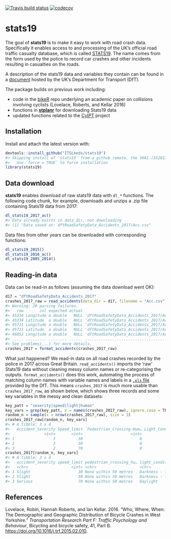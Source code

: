 
[![Travis build
status](https://travis-ci.org/ITSLeeds/stats19.svg?branch=master)](https://travis-ci.org/ITSLeeds/stats19)
[![codecov](https://codecov.io/gh/ITSLeeds/stats19/branch/master/graph/badge.svg)](https://codecov.io/gh/ITSLeeds/stats19)

<!-- README.md is generated from README.Rmd. Please edit that file -->

# stats19

The goal of **stats19** is to make it easy to work with road crash data.
Specifically it enables access to and processing of the UK’s official
road traffic casualty database, which is called
[STATS19](https://data.gov.uk/dataset/cb7ae6f0-4be6-4935-9277-47e5ce24a11f/road-safety-data).
The name comes from the form used by the police to record car crashes
and other incidents resulting in casualties on the roads.

A description of the stats19 data and variables they contain can be
found in a
[document](http://data.dft.gov.uk/road-accidents-safety-data/Brief-guide-to%20road-accidents-and-safety-data.doc)
hosted by the UK’s Department for Transport (DfT).

The package builds on previous work including:

  - code in the [bikeR](https://github.com/Robinlovelace/bikeR) repo
    underlying an academic paper on collisions involving cyclists
    (Lovelace, Roberts, and Kellar 2016)
  - functions in
    [**stplanr**](https://github.com/ropensci/stplanr/blob/master/R/load-stats19.R)
    for downloading Stats19 data
  - updated functions related to the
    [CyIPT](https://github.com/cyipt/stats19) project

## Installation

Install and attach the latest version with:

``` r
devtools::install_github("ITSLeeds/stats19")
#> Skipping install of 'stats19' from a github remote, the SHA1 (552817f9) has not changed since last install.
#>   Use `force = TRUE` to force installation
library(stats19)
```

<!-- You can install the released version of stats19 from [CRAN](https://CRAN.R-project.org) with: -->

<!-- ``` r -->

<!-- install.packages("stats19") -->

<!-- ``` -->

## Data download

**stats19** enables download of raw stats19 data with `dl_*` functions.
The following code chunk, for example, downloads and unzips a .zip file
containing Stats19 data from 2017:

``` r
dl_stats19_2017_ac()
#> Data already exists in data_dir, not downloading
#> [1] "Data saved at: dftRoadSafetyData_Accidents_2017/Acc.csv"
```

Data files from other years can be downloaded with corresponding
functions:

``` r
dl_stats19_2015()
dl_stats19_2016_ac()
dl_stats19_2005_2014()
```

## Reading-in data

Data can be read-in as follows (assuming the data download went OK):

``` r
d17 = "dftRoadSafetyData_Accidents_2017"
crashes_2017_raw = read_accidents(data_dir = d17, filename = "Acc.csv")
#> Warning: 20 parsing failures.
#>   row       col expected actual                                       file
#> 45334 Longitude a double   NULL 'dftRoadSafetyData_Accidents_2017/Acc.csv'
#> 45334 Latitude  a double   NULL 'dftRoadSafetyData_Accidents_2017/Acc.csv'
#> 45721 Longitude a double   NULL 'dftRoadSafetyData_Accidents_2017/Acc.csv'
#> 45721 Latitude  a double   NULL 'dftRoadSafetyData_Accidents_2017/Acc.csv'
#> 46052 Longitude a double   NULL 'dftRoadSafetyData_Accidents_2017/Acc.csv'
#> ..... ......... ........ ...... ..........................................
#> See problems(...) for more details.
crashes_2017 = format_accidents(crashes_2017_raw)
```

What just happened? We read-in data on all road crashes recorded by the
police in 2017 across Great Britain. `read_accidents()` imports the
‘raw’ Stats19 data without cleaning messy column names or
re-categorising the outputs. `format_accidents()` does this work,
automating the process of matching column names with variable names and
labels in a [`.xls`
file](http://data.dft.gov.uk/road-accidents-safety-data/Road-Accident-Safety-Data-Guide.xls)
provided by the DfT. This means `crashes_2017` is much more usable than
`crashes_2017_raw`, as shown below, which shows three records and some
key variables in the messy and clean datasets:

``` r
key_patt = "severity|speed|light|human"
key_vars = grep(key_patt, x = names(crashes_2017_raw), ignore.case = TRUE)
random_n = sample(x = nrow(crashes_2017_raw), size = 3)
crashes_2017_raw[random_n, key_vars]
#> # A tibble: 3 x 4
#>   Accident_Severity Speed_limit `Pedestrian_Crossing-Hum… Light_Conditions
#>               <int>       <int>                     <int>            <int>
#> 1                 3          30                         0                4
#> 2                 3          30                         0                4
#> 3                 2          70                         0                1
crashes_2017[random_n, key_vars]
#> # A tibble: 3 x 4
#>   accident_severity speed_limit pedestrian_crossing_hu… light_conditions  
#>   <chr>                   <int> <chr>                   <chr>             
#> 1 Slight                     30 None within 50 metres   Darkness - lights…
#> 2 Slight                     30 None within 50 metres   Darkness - lights…
#> 3 Serious                    70 None within 50 metres   Daylight
```

<!-- More data can be read-in as follows: -->

## References

<div id="refs" class="references">

<div id="ref-lovelace_who_2016">

Lovelace, Robin, Hannah Roberts, and Ian Kellar. 2016. “Who, Where,
When: The Demographic and Geographic Distribution of Bicycle Crashes in
West Yorkshire.” *Transportation Research Part F: Traffic Psychology and
Behaviour*, Bicycling and bicycle safety, 41, Part B.
<https://doi.org/10.1016/j.trf.2015.02.010>.

</div>

</div>
